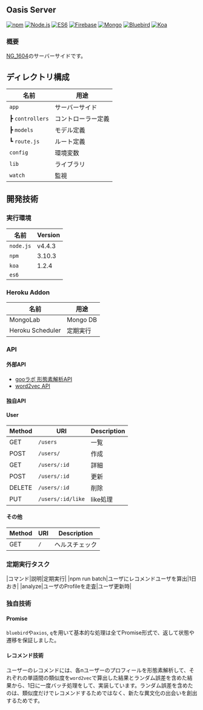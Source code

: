 ## Oasis Server
[![npm](https://img.shields.io/badge/npm-3.10.3-brightgreen.svg)](https://www.npmjs.com/)
[![Node.js](https://img.shields.io/badge/node-4.4.3-brightgreen.svg)](https://nodejs.org/ja/)
[![ES6](https://img.shields.io/badge/es-6-yellow.svg)](http://es6-features.org/)
[![Firebase](https://img.shields.io/badge/firebase-3-blue.svg)](https://firebase.google.com/?hl=ja)
[![Mongo](https://img.shields.io/badge/mongo-3.2.9-brightgreen.svg)](https://docs.mongodb.com/)
[![Bluebird](https://img.shields.io/badge/bluebird-3.4.6-blue.svg)](http://bluebirdjs.com/docs/getting-started.html)
[![Koa](https://img.shields.io/badge/koa-1.2.4-blue.svg)](http://koajs.com/)

### 概要
[NG_1604](https://github.com/jphacks/NG_1604)のサーバーサイドです。

## ディレクトリ構成

|名前|用途|
|---|---|
|``app``|サーバーサイド|
|┣ ``controllers``|コントローラー定義|
|┣ ``models``|モデル定義|
|┗ ``route.js``|ルート定義|
|``config``|環境変数|
|``lib``|ライブラリ|
|``watch``|監視|

## 開発技術

### 実行環境

|名前|Version|
|---|--------|
|``node.js``|v4.4.3|
|``npm``|3.10.3|
|``koa``|1.2.4|
|``es6``||

### Heroku Addon

|名前|用途|
|---|---|
|MongoLab|Mongo DB|
|Heroku Scheduler|定期実行|

### API

#### 外部API
- [gooラボ 形態素解析API](https://labs.goo.ne.jp/api/jp/morphological-analysis/)
- [word2vec API](https://apitore.com/store/apis/details?id=8)

#### 独自API
#### User

|Method|URI|Description|
|---|---|---|
|GET|``/users``|一覧|
|POST|``/users/``|作成|
|GET|``/users/:id``|詳細|
|POST|``/users/:id``|更新|
|DELETE|``/users/:id``|削除|
|PUT|``/users/:id/like``|like処理|

#### その他
|Method|URI|Description|
|---|---|---|
|GET|``/``|ヘルスチェック|

### 定期実行タスク

|コマンド|説明|定期実行|
|npm run batch|ユーザにレコメンドユーザを算出|1日おき|
|analyze|ユーザのProfileを走査|ユーザ更新時|

### 独自技術

#### Promise
`bluebird`や`axios`, `q`を用いて基本的な処理は全てPromise形式で、返して状態や遷移を保証しました。

#### レコメンド技術
ユーザーのレコメンドには、各nユーザーのプロフィールを形態素解析して、それぞれの単語間の類似度を`word2vec`で算出した結果とランダム誤差を含めた結果から、1日に一度バッチ処理をして、実装しています。ランダム誤差を含めたのは、類似度だけでレコメンドするためではなく、新たな異文化の出会いを創出するためです。
